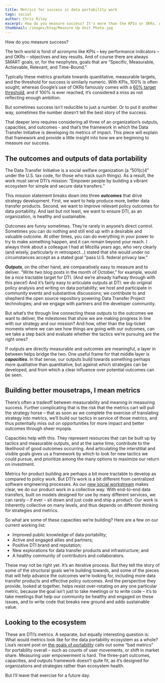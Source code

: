 ```yaml
---
title: Metrics for success in data portability work
tags: social
author: Chris Riley
excerpt: How do you measure success? It's more than the KPIs or OKRs. At DTI we're articulating outcomes, capacities, and outputs to tell our story of impact.
thumbnail: /images/blog/Measure Up Unit Photo.jpg
---
```


How do you measure success?

The tech world is fond of acronyms like KPIs – key performance indicators – and OKRs – objectives and key results. And of course there are always SMART goals, or, for the neophytes, goals that are “Specific, Measurable, Achievable, Relevant, and Time-Bound.”

Typically these metrics gravitate towards quantitative, measurable targets, and the threshold for success is similarly numeric. With KPIs, 100% is often sought; whereas Google’s use of OKRs famously comes with a [60% target threshold](https://todoist.com/productivity-methods/okrs-objectives-key-results), and if 100% is ever reached, it’s considered a miss as not reflecting enough ambition.

But sometimes success isn’t reducible to just a number. Or to put it another way, sometimes the number doesn’t tell the best story of the success.

That deeper lens requires considering all three of an organization’s outputs, capacities, and outcomes - and that’s the framework in which the Data Transfer Initiative is developing its metrics of impact. This piece will explain that framework and provide a little insight into how we are beginning to measure our success.

## The outcomes and outputs of data portability

The Data Transfer Initiative is a social welfare organization (a “501(c)4” under the U.S. tax code, for those who track such things). As a result, the work must serve DTI’s mission: “Empower people by building a vibrant ecosystem for simple and secure data transfers.”

This mission statement breaks down into three **_outcomes_** that drive strategy development. First, we want to help produce more, better data transfer products. Second, we want to improve relevant policy outcomes for data portability. And last but not least, we want to ensure DTI, as an organization, is healthy and sustainable.

Outcomes are funny sometimes. They’re rarely in anyone’s direct control. Sometimes you can do nothing and still end up with a desirable and valuable outcome. At other times, you can do everything in your power to try to make something happen, and it can remain beyond your reach. I always think about a colleague I had at Mozilla years ago, who very clearly (and wisely, particularly in retrospect…) stated that she would under no circumstances accept as a stated goal “pass U.S. federal privacy law.”

**_Outputs_**, on the other hand, are comparatively easy to measure and to deliver. “Write two blog posts in the month of October,” for example, would be a nice tractable target for DTI. (And we’re already halfway through with this piece!) And it’s fairly easy to articulate outputs at DTI: we do original policy analysis and writing on data portability; we host and participate in community events and substantive discussions; we contribute to and shepherd the open source repository powering Data Transfer Project technologies; and we engage with partners and the developer community.

But what’s the through line connecting these outputs to the outcomes we want to deliver, the milestones that show we are making progress in line with our strategy and our mission? And how, other than the big-ticket moments where we can see how things are going with our outcomes, can we take a step back and evaluate whether the tactics we’re pursuing are the right ones?

If outputs are directly measurable and outcomes are meaningful, a layer in between helps bridge the two. One useful frame for that middle layer is **_capacities_**. In that sense, our outputs build towards something perhaps more qualitative than quantitative, but against which strategies can be developed, and from which a clear influence over potential outcomes can be seen.

## Building better mousetraps, I mean metrics

There’s often a tradeoff between measurability and meaning in measuring success. Further complicating that is the risk that the metrics cart will pull the strategy horse – that as soon as we complete the exercise of translating strategy into metrics, we’ll build our tactics in service of those metrics, and thus potentially miss out on opportunities for more impact and better outcomes through sheer myopia.

Capacities help with this. They represent resources that can be built up by tactics and measurable outputs, and at the same time, contribute to the likelihood of good outcomes occurring. And articulating the interstitial and visible goals gives us a framework by which to look for new tactics we could pursue, and prioritize among the many options to maximize our return on investment.

Metrics for product building are perhaps a bit more tractable to develop as compared to policy work. But DTI’s work is a bit different from centralized software engineering processes. As our [new social workstream](https://dtinit.org/blog/2023/09/26/text-based-social) makes clear, we do our product work in a collective way. With end-to-end data transfers, built on models designed for use by many different services, we can rarely – if ever – sit down and just code and ship a product. Our work is inherently collective on many levels, and thus depends on different thinking for strategies and metrics.

So what are some of these capacities we’re building? Here are a few on our current working list:

* Improved public knowledge of data portability;
* Active and engaged allies and partners;
* Positive DTI brand and reputation;
* New explorations for data transfer products and infrastructure; and
* A healthy community of contributors and collaborators.

These may not be right yet. It’s an iterative process. But they tell the story of some of the structural goals we’re building towards, and some of the pieces that will help advance the outcomes we’re looking for, including more data transfer products and effective policy outcomes. And the perspective they provide, looked at together, helps resist over-rotating on any one particular metric, because the goal isn’t just to take meetings or to write code – it’s to take meetings that help our community be healthy and engaged on these issues, and to write code that breaks new ground and adds sustainable value.

## Looking to the ecosystem

These are DTI’s metrics. A separate, but equally interesting question is: What would metrics look like for the data portability ecosystem as a whole? Lisa’s recent post on [the goals of portability](https://dtinit.org/blog/2023/09/12/goals-lenses) calls out some “bad metrics” for portability overall – such as counts of user movements, or shift in market share. Measuring user empowerment is hard. The three-part outcomes, capacities, and outputs framework doesn’t quite fit, as it’s designed for organizations and strategies rather than ecosystem health.

But I’ll leave that exercise for a future day.
